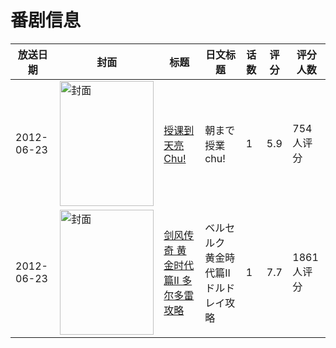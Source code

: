 # 番剧信息

|放送日期|封面|标题|日文标题|话数|评分|评分人数|
|---|---|---|---|---|---|---|
|2012-06-23|<img src="https://bangumi.tv/img/no_icon_subject.png" alt="封面" style="width:150px;height:200px;object-fit:cover;">|[授课到天亮Chu!](https://bangumi.tv/subject/29608)|朝まで授業chu!|1|5.9|754人评分|
|2012-06-23|<img src="https://lain.bgm.tv/pic/cover/c/9c/d4/45240_xrUei.jpg" alt="封面" style="width:150px;height:200px;object-fit:cover;">|[剑风传奇 黄金时代篇II 多尔多雷攻略](https://bangumi.tv/subject/45240)|ベルセルク 黄金時代篇II ドルドレイ攻略|1|7.7|1861人评分|
